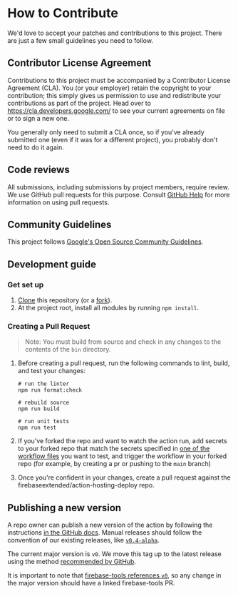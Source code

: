 # How to Contribute

We'd love to accept your patches and contributions to this project. There are
just a few small guidelines you need to follow.

## Contributor License Agreement

Contributions to this project must be accompanied by a Contributor License
Agreement (CLA). You (or your employer) retain the copyright to your
contribution; this simply gives us permission to use and redistribute your
contributions as part of the project. Head over to
<https://cla.developers.google.com/> to see your current agreements on file or
to sign a new one.

You generally only need to submit a CLA once, so if you've already submitted one
(even if it was for a different project), you probably don't need to do it
again.

## Code reviews

All submissions, including submissions by project members, require review. We
use GitHub pull requests for this purpose. Consult
[GitHub Help](https://help.github.com/articles/about-pull-requests/) for more
information on using pull requests.

## Community Guidelines

This project follows
[Google's Open Source Community Guidelines](https://opensource.google/conduct/).

## Development guide

### Get set up

1. [Clone](https://help.github.com/en/github/creating-cloning-and-archiving-repositories/cloning-a-repository) this repository (or a [fork](https://help.github.com/en/github/getting-started-with-github/fork-a-repo#propose-changes-to-someone-elses-project)).
1. At the project root, install all modules by running `npm install`.

### Creating a Pull Request

> Note: You must build from source and check in any changes to the contents of the `bin` directory.

1. Before creating a pull request, run the following commands to lint, build, and test your changes:

   ```shell
   # run the linter
   npm run format:check

   # rebuild source
   npm run build

   # run unit tests
   npm run test
   ```

1. If you've forked the repo and want to watch the action run, add secrets to your forked repo that match the secrets specified in [one of the workflow files](https://github.com/FirebaseExtended/action-hosting-deploy/tree/main/.github/workflows) you want to test, and trigger the workflow in your forked repo (for example, by creating a pr or pushing to the `main` branch)
1. Once you're confident in your changes, create a pull request against the firebaseextended/action-hosting-deploy repo.

## Publishing a new version

A repo owner can publish a new version of the action by following the instructions [in the GitHub docs](https://docs.github.com/en/free-pro-team@latest/actions/creating-actions/publishing-actions-in-github-marketplace#publishing-an-action). Manual releases should follow the convention of our existing releases, like [`v0.4-alpha`](https://github.com/FirebaseExtended/action-hosting-deploy/releases/tag/v0.4-alpha).

The current major version is `v0`. We move this tag up to the latest release using the method [recommended by GitHub](https://github.com/actions/toolkit/blob/master/docs/action-versioning.md#user-content-recommendations:~:text=Make%20the%20new%20release%20available%20to%20those%20binding%20to%20the%20major%20version%20tag).

It is important to note that [firebase-tools references `v0`](https://github.com/firebase/firebase-tools/blob/a1fd2ee6ab2f7b4ac7de021226781f5a8f913e18/src/init/features/hosting/github.ts#L32), so any change in the major version should have a linked firebase-tools PR.
